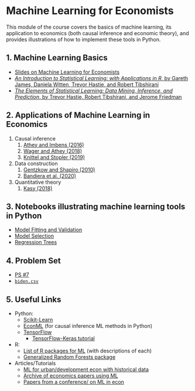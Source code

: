 # Machine Learning for Economists
This module of the course covers the basics of machine learning, its application to economics (both causal inference and economic theory), and provides illustrations of how to implement these tools in Python.

## 1. Machine Learning Basics

* [Slides on Machine Learning for Economists](https://github.com/jdebacker/CompEcon_Fall25/blob/main/MachineLearning/ML_Slides.pdf)
* [*An Introduction to Statistical Learning: with Applications in R*, by Gareth James, Daniela Witten, Trevor Hastie, and Robert Tibshirani](https://static1.squarespace.com/static/5ff2adbe3fe4fe33db902812/t/6009dd9fa7bc363aa822d2c7/1611259312432/ISLR+Seventh+Printing.pdf)
* [*The Elements of Statistical Learning: Data Mining, Inference, and Prediction*, by Trevor Hastie, Robert Tibshirani, and Jerome Friedman](https://web.stanford.edu/~hastie/Papers/ESLII.pdf)


## 2. Applications of Machine Learning in Economics

1. Causal inference
   1. [Athey and Imbens (2016)](https://www.pnas.org/content/113/27/7353.long)
   2. [Wager and Athey (2018)](http://bayes.acs.unt.edu:8083/BayesContent/class/rich/articles/Estimation_And_Inference_Of_Heterogeneous_Treatment_Effects_Using_Random_Forests.pdf)
   3. [Knittel and Stopler (2019)](https://www.nber.org/papers/w26531)
2. Data construction
   1. [Gentzkow and Shapiro (2010)](https://web.stanford.edu/~gentzkow/research/biasmeas.pdf)
   2. [Bandiera et al. (2020)](https://sekhansen.github.io/pdf_files/jpe_2020.pdf)
3. Quantitative theory
   1. [Kasy (2018)](https://scholar.harvard.edu/files/kasy/files/policydecisions.pdf)


## 3. Notebooks illustrating machine learning tools in Python
* [Model Fitting and Validation](https://github.com/jdebacker/CompEcon_Fall25/blob/main/MachineLearning/FittingValidation.ipynb)
* [Model Selection](https://github.com/jdebacker/CompEcon_Fall25/blob/main/MachineLearning/ModelSelection.ipynb)
* [Regression Trees](https://github.com/jdebacker/CompEcon_Fall25/blob/main/MachineLearning/RegressionTrees.ipynb)

## 4. Problem Set
* [PS \#7](https://github.com/jdebacker/CompEcon_Fall25/blob/main/MachineLearning/PS7.pdf)
* [`biden.csv`](https://github.com/jdebacker/CompEcon_Fall25/blob/main/MachineLearning/biden.csv)

## 5. Useful Links
* Python:
  * [Scikit-Learn](https://scikit-learn.org/stable/)
  * [EconML](https://github.com/microsoft/EconML) (for causal inference ML methods in Python)
  * [TensorFlow](https://www.tensorflow.org)
    * [TensorFlow-Keras tutorial](https://machinelearningmastery.com/tensorflow-tutorial-deep-learning-with-tf-keras/)
* R:
  * [List of R packages for ML](https://cran.r-project.org/web/views/MachineLearning.html) (with descriptions of each)
  * [Generalized Random Forests package](https://github.com/grf-labs/grf)
* Articles/Tutorials
  * [ML for urban/development econ with historical data](https://voxeu.org/article/urban-economics-historical-data-and-machine-learning)
  * [Archive of economics papers using ML](http://econ-neural.net/)
  * [Papers from a conference/ on ML in econ](https://arxiv.org/pdf/2010.14694.pdf)

